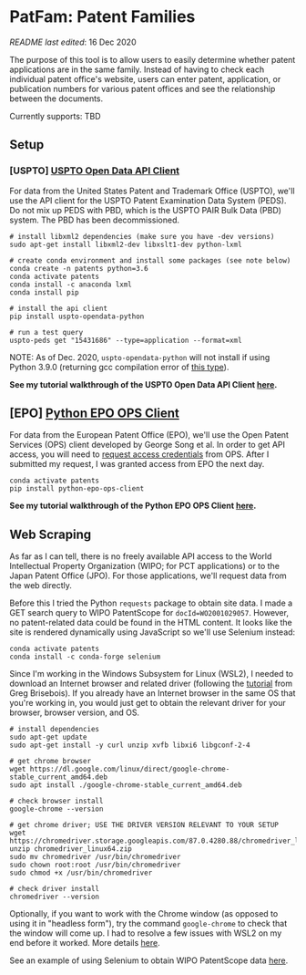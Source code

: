 # PatFam: Patent Families

_README last edited_: 16 Dec 2020

The purpose of this tool is to allow users to easily determine whether patent applications are in the same family. Instead of having to check each individual patent office's website, users can enter patent, application, or publication numbers for various patent offices and see the relationship between the documents. 

Currently supports: TBD

## Setup

### [USPTO] [USPTO Open Data API Client](https://docs.ip-tools.org/uspto-opendata-python/index.html)
For data from the United States Patent and Trademark Office (USPTO), we'll use the API client for the USPTO Patent Examination Data System (PEDS). Do not mix up PEDS with PBD, which is the USPTO PAIR Bulk Data (PBD) system. The PBD has been decommissioned.

```
# install libxml2 dependencies (make sure you have -dev versions)
sudo apt-get install libxml2-dev libxslt1-dev python-lxml

# create conda environment and install some packages (see note below)
conda create -n patents python=3.6
conda activate patents
conda install -c anaconda lxml
conda install pip

# install the api client
pip install uspto-opendata-python

# run a test query
uspto-peds get "15431686" --type=application --format=xml
```
NOTE: As of Dec. 2020, `uspto-opendata-python` will not install if using Python 3.9.0 (returning gcc compilation error of [this type](https://github.com/pandas-dev/pandas/issues/32114)).

**See my tutorial walkthrough of the USPTO Open Data API Client [here](uspto/explore_uspto_data.ipynb).**

## [EPO] [Python EPO OPS Client](https://github.com/gsong/python-epo-ops-client)
For data from the European Patent Office (EPO), we'll use the Open Patent Services (OPS) client developed by George Song et al. In order to get API access, you will need to [request access credentials](https://developers.epo.org/) from OPS. After I submitted my request, I was granted access from EPO the next day.
```
conda activate patents
pip install python-epo-ops-client
```
**See my tutorial walkthrough of the Python EPO OPS Client [here](epo/explore_epo_data.ipynb).**

## Web Scraping

As far as I can tell, there is no freely available API access to the World Intellectual Property Organization (WIPO; for PCT applications) or to the Japan Patent Office (JPO). For those applications, we'll request data from the web directly.

Before this I tried the Python `requests` package to obtain site data. I made a GET search query to WIPO PatentScope for `docId=WO2001029057`. However, no patent-related data could be found in the HTML content. It looks like the site is rendered dynamically using JavaScript so we'll use Selenium instead:

```
conda activate patents
conda install -c conda-forge selenium
```

Since I'm working in the Windows Subsystem for Linux (WSL2), I needed to download an Internet browser and related driver (following the [tutorial](https://www.gregbrisebois.com/posts/chromedriver-in-wsl2/) from Greg Brisebois). If you already have an Internet browser in the same OS that you're working in, you would just get to obtain the relevant driver for your browser, browser version, and OS.


```
# install dependencies
sudo apt-get update
sudo apt-get install -y curl unzip xvfb libxi6 libgconf-2-4

# get chrome browser
wget https://dl.google.com/linux/direct/google-chrome-stable_current_amd64.deb
sudo apt install ./google-chrome-stable_current_amd64.deb

# check browser install
google-chrome --version

# get chrome driver; USE THE DRIVER VERSION RELEVANT TO YOUR SETUP
wget https://chromedriver.storage.googleapis.com/87.0.4280.88/chromedriver_linux64.zip
unzip chromedriver_linux64.zip
sudo mv chromedriver /usr/bin/chromedriver
sudo chown root:root /usr/bin/chromedriver
sudo chmod +x /usr/bin/chromedriver

# check driver install
chromedriver --version
```

Optionally, if you want to work with the Chrome window (as opposed to using it in "headless form"), try the command `google-chrome` to check that the window will come up. I had to resolve a few issues with WSL2 on my end before it worked. More details [here](https://github.com/vtlim/patfam/blob/main/wsl2_xserver.md).

See an example of using Selenium to obtain WIPO PatentScope data [here](wipo/explore_wipo_data.ipynb).
